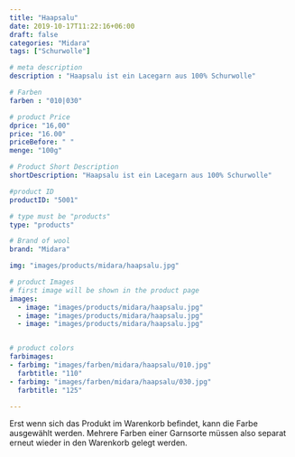 ```yaml
---
title: "Haapsalu"
date: 2019-10-17T11:22:16+06:00
draft: false
categories: "Midara"
tags: ["Schurwolle"]		

# meta description
description : "Haapsalu ist ein Lacegarn aus 100% Schurwolle"

# Farben
farben : "010|030"

# product Price
dprice: "16,00"
price: "16.00"
priceBefore: " "
menge: "100g"

# Product Short Description
shortDescription: "Haapsalu ist ein Lacegarn aus 100% Schurwolle"

#product ID
productID: "5001"

# type must be "products"
type: "products"

# Brand of wool
brand: "Midara"

img: "images/products/midara/haapsalu.jpg"

# product Images
# first image will be shown in the product page
images:
  - image: "images/products/midara/haapsalu.jpg"
  - image: "images/products/midara/haapsalu.jpg"
  - image: "images/products/midara/haapsalu.jpg"


# product colors
farbimages:
- farbimg: "images/farben/midara/haapsalu/010.jpg"	
  farbtitle: "110"
- farbimg: "images/farben/midara/haapsalu/030.jpg"	
  farbtitle: "125"

---
```


Erst wenn sich das Produkt im Warenkorb befindet, kann die Farbe ausgewählt werden.
Mehrere Farben einer Garnsorte müssen also separat erneut wieder in den Warenkorb gelegt werden.
 